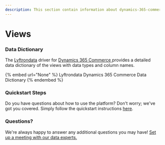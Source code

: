 ```yaml
---
description: This section contain information about dynamics-365-commerce connector views information
---
```


# Views

### Data Dictionary

The [Lyftrondata](https://www.lyftrondata.com/) driver for [Dynamics 365 Commerce](None/)[ ](https://www.lyftrondata.com/integration/dynamics-365-commerce/)provides a detailed data dictionary of the views with data types and column names.

{% embed url="None" %}
Lyftrondata Dynamics 365 Commerce Data Dictionary
{% endembed %}

### Quickstart Steps

Do you have questions about how to use the platform? Don't worry; we've got you covered. Simply follow the quickstart instructions [here](../README.md).

### Questions? <a href="#questions" id="questions"></a>

We're always happy to answer any additional questions you may have! [Set up a meeting with our data experts.](https://www.lyftrondata.com/book-a-meeting/)


